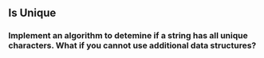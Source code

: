## Is Unique
### Implement an algorithm to detemine if a string has all unique characters. What if you cannot use additional data structures?
```java

```
